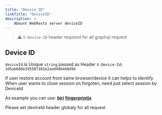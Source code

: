 ```yaml
---
title: "Device ID"
linkTitle: "DeviceID"
description: >
    Abount WebResto server deviceID 
---
```



> ⚠️ `X-Device-ID`  header required for all graphql request

## Device ID

`deviceId` is Unique `string` passed as Header `X-Device-Id: 3d5ab688e195587101e2aa9496448d9b`

If user restore account from same browser/device it can helps to identify. When user wants to close session on forgoten, need just select session by DeviceId

As example you can use:
[**biri**](https://github.com/dashersw/biri)
[**fingerprintjs**](https://fingerprintjs.github.io/fingerprintjs/)

Please set deviceId header globaly for all request